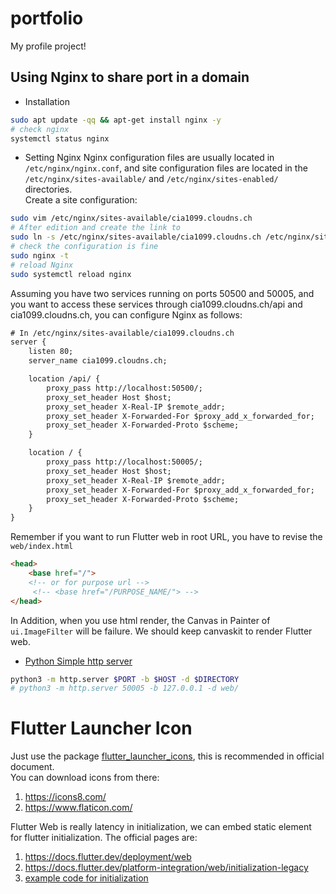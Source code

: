 # portfolio

My profile project!

## Using Nginx to share port in a domain
* Installation
```sh
sudo apt update -qq && apt-get install nginx -y
# check nginx
systemctl status nginx
```
* Setting Nginx
Nginx configuration files are usually located in `/etc/nginx/nginx.conf`, and site configuration files are located in the `/etc/nginx/sites-available/` and `/etc/nginx/sites-enabled/` directories.\
Create a site configuration:
```sh
sudo vim /etc/nginx/sites-available/cia1099.cloudns.ch
# After edition and create the link to
sudo ln -s /etc/nginx/sites-available/cia1099.cloudns.ch /etc/nginx/sites-enabled/
# check the configuration is fine
sudo nginx -t
# reload Nginx
sudo systemctl reload nginx
```
Assuming you have two services running on ports 50500 and 50005, and you want to access these services through cia1099.cloudns.ch/api and cia1099.cloudns.ch, you can configure Nginx as follows:
```txt
# In /etc/nginx/sites-available/cia1099.cloudns.ch
server {
    listen 80;
    server_name cia1099.cloudns.ch;

    location /api/ {
        proxy_pass http://localhost:50500/;
        proxy_set_header Host $host;
        proxy_set_header X-Real-IP $remote_addr;
        proxy_set_header X-Forwarded-For $proxy_add_x_forwarded_for;
        proxy_set_header X-Forwarded-Proto $scheme;
    }

    location / {
        proxy_pass http://localhost:50005/;
        proxy_set_header Host $host;
        proxy_set_header X-Real-IP $remote_addr;
        proxy_set_header X-Forwarded-For $proxy_add_x_forwarded_for;
        proxy_set_header X-Forwarded-Proto $scheme;
    }
}
```
Remember if you want to run Flutter web in root URL, you have to revise the `web/index.html`
```html
<head>
    <base href="/">
    <!-- or for purpose url -->
     <!-- <base href="/PURPOSE_NAME/"> -->
</head>
```
In Addition, when you use html render, the Canvas in Painter of `ui.ImageFilter` will be failure. We should keep canvaskit to render Flutter web.
* [Python Simple http server](https://fig.io/manual/python/http.server)
```sh
python3 -m http.server $PORT -b $HOST -d $DIRECTORY
# python3 -m http.server 50005 -b 127.0.0.1 -d web/
```

# Flutter Launcher Icon
Just use the package [flutter_launcher_icons](https://pub.dev/packages/flutter_launcher_icons), this is recommended in official document.\
You can download icons from there:
1. https://icons8.com/
2. https://www.flaticon.com/

Flutter Web is really latency in initialization, we can embed static element for flutter initialization. The official pages are:
1. https://docs.flutter.dev/deployment/web
2. https://docs.flutter.dev/platform-integration/web/initialization-legacy
3. [example code for initialization](https://github.com/flutter/gallery/blob/main/web/index.html)


